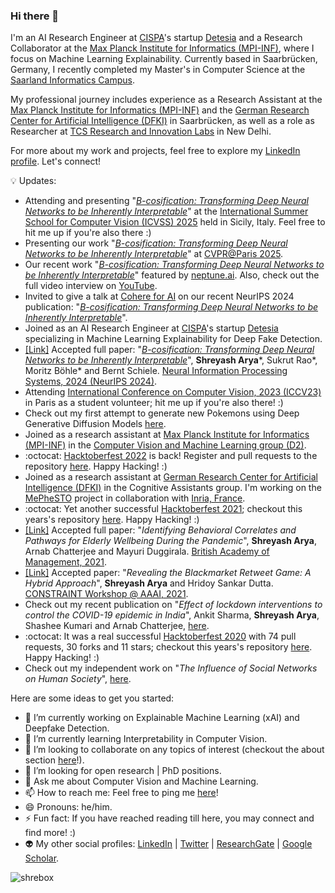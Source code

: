 ### Hi there 👋
 
I'm an AI Research Engineer at [CISPA](https://cispa.de/en)'s startup [Detesia](https://www.linkedin.com/company/detesia/posts/?feedView=all) and a Research Collaborator at the [Max Planck Institute for Informatics (MPI-INF)](https://people.mpi-inf.mpg.de/~sarya-inactive/), where I focus on Machine Learning Explainability. Currently based in Saarbrücken, Germany, I recently completed my Master's in Computer Science at the [Saarland Informatics Campus](https://saarland-informatics-campus.de/en/).

My professional journey includes experience as a Research Assistant at the [Max Planck Institute for Informatics (MPI-INF)](https://people.mpi-inf.mpg.de/~sarya/) and the [German Research Center for Artificial Intelligence (DFKI)](https://www.dfki.de/) in Saarbrücken, as well as a role as Researcher at [TCS Research and Innovation Labs](https://www.tcs.com/tcs-research) in New Delhi.

For more about my work and projects, feel free to explore my [LinkedIn profile](https://www.linkedin.com/in/shrebox/). Let's connect!

:bulb: Updates:

- Attending and presenting "[_B-cosification: Transforming Deep Neural Networks to be Inherently Interpretable_](https://sukrutrao.github.io/publication/b-cosification-transforming-deep-neural-networks-to-be-inherently-interpretable/)" at the [International Summer School for Computer Vision (ICVSS) 2025](https://icvss.dmi.unict.it/icvss2025/Home) held in Sicily, Italy. Feel free to hit me up if you're also there :)
- Presenting our work "[_B-cosification: Transforming Deep Neural Networks to be Inherently Interpretable_](https://sukrutrao.github.io/publication/b-cosification-transforming-deep-neural-networks-to-be-inherently-interpretable/)" at [CVPR@Paris 2025](https://cvprinparis.github.io/CVPR2025InParis/).
- Our recent work "[_B-cosification: Transforming Deep Neural Networks to be Inherently Interpretable_](https://sukrutrao.github.io/publication/b-cosification-transforming-deep-neural-networks-to-be-inherently-interpretable/)" featured by [neptune.ai](https://www.linkedin.com/feed/update/urn:li:activity:7265412032504479744/). Also, check out the full video interview on [YouTube](https://youtu.be/zSEv3KBGlJQ).
- Invited to give a talk at [Cohere for AI](https://cohere.com/events/cohere-for-ai-shreyash-arya) on our recent NeurIPS 2024 publication: "[_B-cosification: Transforming Deep Neural Networks to be Inherently Interpretable_](https://sukrutrao.github.io/publication/b-cosification-transforming-deep-neural-networks-to-be-inherently-interpretable/)".
- Joined as an AI Research Engineer at [CISPA](https://cispa.de/en)'s startup [Detesia](https://www.linkedin.com/company/detesia/posts/?feedView=all) specializing in Machine Learning Explainability for Deep Fake Detection.
- [[Link]](https://nips.cc/virtual/2024/poster/95051) Accepted full paper: "[_B-cosification: Transforming Deep Neural Networks to be Inherently Interpretable_](https://sukrutrao.github.io/publication/b-cosification-transforming-deep-neural-networks-to-be-inherently-interpretable/)", **Shreyash Arya***, Sukrut Rao*, Moritz Böhle* and Bernt Schiele. [Neural Information Processing Systems, 2024 (NeurIPS 2024)](https://nips.cc/).
- Attending [International Conference
on Computer Vision, 2023 (ICCV23)](https://iccv2023.thecvf.com/) in Paris as a student volunteer; hit me up if you're also there! :)
- Check out my first attempt to generate new Pokemons using Deep Generative Diffusion Models [here](https://github.com/shrebox/pokemon_diffusion).
- Joined as a research assistant at [Max Planck Institute for Informatics (MPI-INF)](https://people.mpi-inf.mpg.de/~sarya/) in the [Computer Vision and Machine Learning group (D2)](https://www.mpi-inf.mpg.de/departments/computer-vision-and-machine-learning). 
- :octocat: [Hacktoberfest 2022](https://hacktoberfest.digitalocean.com/) is back! Register and pull requests to the repository [here](https://github.com/shrebox/Hacktoberfest2021). Happy Hacking! :) 
- Joined as a research assistant at [German Research Center for Artificial Intelligence (DFKI)](https://www.dfki.de/) in the Cognitive Assistants group. I'm working on the [MePheSTO](https://www.dfki.de/en/web/research/projects-and-publications/projects-overview/project/mephesto) project in collaboration with [Inria, France](https://www.inria.fr/fr/mephesto-lia-au-service-de-la-detection-des-troubles-psychiatriques).
- :octocat: Yet another successful [Hacktoberfest 2021](https://hacktoberfest.digitalocean.com/); checkout this years's repository [here](https://github.com/shrebox/Hacktoberfest2021). Happy Hacking! :) 
- [[Link]](https://www.researchgate.net/publication/359962561_Identifying_Behavioral_Correlates_and_Pathways_for_Elderly_Wellbeing_During_the_Pandemic) Accepted full paper: "_Identifying Behavioral Correlates and Pathways for Elderly Wellbeing During the Pandemic_", **Shreyash Arya**, Arnab Chatterjee and Mayuri Duggirala. [British Academy of Management, 2021](https://www.bam.ac.uk/events-landing/conference.html).
- [[Link]](https://link.springer.com/chapter/10.1007%2F978-3-030-73696-5_4) Accepted paper: "_Revealing the Blackmarket Retweet Game: A Hybrid Approach_", **Shreyash Arya** and Hridoy Sankar Dutta. [CONSTRAINT Workshop @ AAAI, 2021](https://aaai.org/Conferences/AAAI-21/ws21workshops/#ws05).
- Check out my recent publication on "_Effect of lockdown interventions to control the COVID-19 epidemic in India_", Ankit Sharma, **Shreyash Arya**, Shashee Kumari and Arnab Chatterjee, [here](https://arxiv.org/abs/2009.03168).
- :octocat: It was a real successful [Hacktoberfest 2020](https://hacktoberfest.digitalocean.com/) with 74 pull requests, 30 forks and 11 stars; checkout this years's repository [here](https://github.com/shrebox/Hacktoberfest-2020). Happy Hacking! :) 
- Check out my independent work on "_The Influence of Social Networks on Human Society_", [here](https://www.researchgate.net/publication/343949123_The_Influence_of_Social_Networks_on_Human_Society).

<!--
**shrebox/shrebox** is a ✨ _special_ ✨ repository because its `README.md` (this file) appears on your GitHub profile.
-->

Here are some ideas to get you started:

- 🔭 I’m currently working on Explainable Machine Learning (xAI) and Deepfake Detection.
- 🌱 I’m currently learning Interpretability in Computer Vision.
- 👯 I’m looking to collaborate on any topics of interest (checkout the about section [here](https://www.linkedin.com/in/shreyash-arya-60254810a/)!).
- 🤔 I’m looking for open research | PhD positions.
- 💬 Ask me about Computer Vision and Machine Learning.
- 📫 How to reach me: Feel free to ping me [here](https://www.linkedin.com/in/shreyash-arya-60254810a/)!
- 😄 Pronouns: he/him.
- ⚡ Fun fact: If you have reached reading till here, you may connect and find more! :)
- :alien: My other social profiles: [LinkedIn](https://in.linkedin.com/in/shreyash-arya-60254810a) | [Twitter](https://twitter.com/shrebox) | [ResearchGate](https://www.researchgate.net/profile/Shreyash_Arya/) | [Google Scholar](https://scholar.google.com/citations?user=AmWtEfEAAAAJ&hl=en&authuser=1&oi=ao).

<!-- ![Github stats](https://github-readme-stats.vercel.app/api?username=shrebox) -->

<p align="left"> <img src="https://komarev.com/ghpvc/?username=shrebox" alt="shrebox" /> </p>

